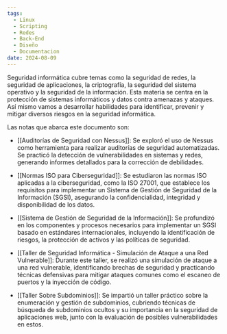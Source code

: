 ```yaml
---
tags:
  - Linux
  - Scripting
  - Redes
  - Back-End
  - Diseño
  - Documentacion
date: 2024-08-09
---
```

Seguridad informática cubre temas como la seguridad de redes, la seguridad de aplicaciones, la criptografía, la seguridad del sistema operativo y la seguridad de la información. Esta materia se centra en la protección de sistemas informáticos y datos contra amenazas y ataques. Así mismo vamos a desarrollar habilidades para identificar, prevenir y mitigar diversos riesgos en la seguridad informática.

Las notas que abarca este documento son:

- [[Auditorías de Seguridad con Nessus]]: Se exploró el uso de Nessus como herramienta para realizar auditorías de seguridad automatizadas. Se practicó la detección de vulnerabilidades en sistemas y redes, generando informes detallados para la corrección de debilidades.
    
- [[Normas ISO para Ciberseguridad]]: Se estudiaron las normas ISO aplicadas a la ciberseguridad, como la ISO 27001, que establece los requisitos para implementar un Sistema de Gestión de Seguridad de la Información (SGSI), asegurando la confidencialidad, integridad y disponibilidad de los datos.
    
- [[Sistema de Gestión de Seguridad de la Información]]: Se profundizó en los componentes y procesos necesarios para implementar un SGSI basado en estándares internacionales, incluyendo la identificación de riesgos, la protección de activos y las políticas de seguridad.
    
- [[Taller de Seguridad Informática - Simulación de Ataque a una Red Vulnerable]]: Durante este taller, se realizó una simulación de ataque a una red vulnerable, identificando brechas de seguridad y practicando técnicas defensivas para mitigar ataques comunes como el escaneo de puertos y la inyección de código.
    
- [[Taller Sobre Subdominios]]: Se impartió un taller práctico sobre la enumeración y gestión de subdominios, cubriendo técnicas de búsqueda de subdominios ocultos y su importancia en la seguridad de aplicaciones web, junto con la evaluación de posibles vulnerabilidades en estos.
